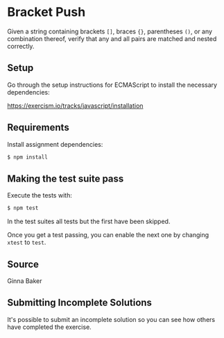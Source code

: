 # Bracket Push

Given a string containing brackets `[]`, braces `{}`, parentheses `()`,
or any combination thereof, verify that any and all pairs are matched
and nested correctly.

## Setup

Go through the setup instructions for ECMAScript to
install the necessary dependencies:

https://exercism.io/tracks/javascript/installation

## Requirements

Install assignment dependencies:

```bash
$ npm install
```

## Making the test suite pass

Execute the tests with:

```bash
$ npm test
```

In the test suites all tests but the first have been skipped.

Once you get a test passing, you can enable the next one by
changing `xtest` to `test`.


## Source

Ginna Baker

## Submitting Incomplete Solutions
It's possible to submit an incomplete solution so you can see how others have completed the exercise.
